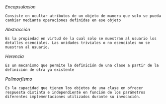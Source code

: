 ##
*Encapsulacion*

`Consiste en ocultar atributos de un objeto de manera que solo se pueda cambiar mediante operaciones definidas en ese objeto`

*Abstracción*

`Es la propiedad en virtud de la cual solo se muestran al usuario los detalles esenciales. Las unidades triviales o no esenciales no se muestran al usuario.`

*Herencia*

`Es un mecanismo que permite la definición de una clase a partir de la definición de otra ya existente`

*Polimorfismo*

`Es la capacidad que tienen los objetos de una clase en ofrecer respuesta distinta e independiente en función de los parámetros diferentes implementaciones utilizados durante su invocación.`
